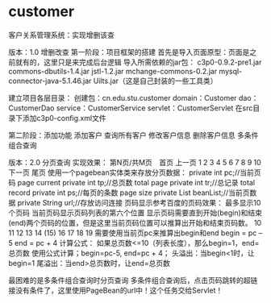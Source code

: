 # customer
客户关系管理系统：实现增删该查

版本：1.0 增删改查
  第一阶段：项目框架的搭建
  首先是导入页面原型：页面是之前就有的，这里只是来完成后台逻辑
  导入所需依赖的jar包：
    c3p0-0.9.2-pre1.jar
    commons-dbutils-1.4.jar
    jstl-1.2.jar
    mchange-commons-0.2.jar
    mysql-connector-java-5.1.46.jar
    Uilts.jar（这是自己封装的一些工具类）

   建立项目各层目录：
   创建包：cn.edu.stu.customer
    domain：Customer
    dao：CustomerDao
    service：CustomerService
    servlet：CustomerServlet
    在src目录下添加c3p0-config.xml文件

   第二阶段：添加功能
     添加客户
     查询所有客户
     修改客户信息
     删除客户信息
     多条件组合查询
     
版本：2.0 分页查询
  实现效果：
  第N页/共M页　首页 上一页 1 2 3 4 5 6 7 8 9 10　下一页 尾页
  使用一个pagebean实体类来存放分页数据：
    private int pc;//当前页码 page current
    private int tp;//总页数 total page
    private int tr;//总记录 total record
    private int ps;//每页的条数 page size
    private List<T> beanList;//当前页数据
    private String url;//存放访问连接
  页码显示参考百度的页码效果：
    最多显示10个页码
    当前页码显示页码列表的第六个位置
  显示页码需要直到开始(begin)和结束(end)两个页码的位置，但是这里当前页码位置可以推算出开始和结束页码数。
    10 11 12 13 14 (15) 16 17 18 19
    需要使用当前页pc来推算出begin和end
    begin = pc – 5
    end = pc + 4
  计算公式：
    如果总页数<=10（列表长度），那么begin=1，end=总页数
    使用公式计算；begin=pc-5, end=pc + 4；
    头溢出：当begin<1时，让begin=1
    尾溢出：当end>总页数时，让end=总页数

  最困难的是多条件组合查询时分页查询
  多条件组合查询后，点击页码跳转的超链接没有条件了，这里使用PageBean的url中！这个任务交给Servlet！
